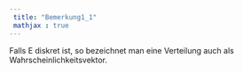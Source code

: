 ```yaml
---
 title: "Bemerkung1_1"
 mathjax : true
---
```

Falls E diskret ist, so bezeichnet man eine Verteilung auch als
Wahrscheinlichkeitsvektor.
